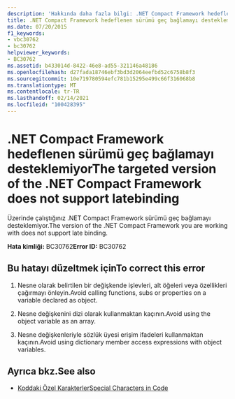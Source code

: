 ```yaml
---
description: 'Hakkında daha fazla bilgi: .NET Compact Framework hedeflenen sürümü geç bağlamayı desteklemiyor'
title: .NET Compact Framework hedeflenen sürümü geç bağlamayı desteklemiyor
ms.date: 07/20/2015
f1_keywords:
- vbc30762
- bc30762
helpviewer_keywords:
- BC30762
ms.assetid: b433014d-8422-46e8-ad55-321146a48186
ms.openlocfilehash: d27fada18746ebf3bd3d2064eefbd52c6758b8f3
ms.sourcegitcommit: 10e719780594efc781b15295e499c66f316068b8
ms.translationtype: MT
ms.contentlocale: tr-TR
ms.lasthandoff: 02/14/2021
ms.locfileid: "100428395"
---
```

# <a name="the-targeted-version-of-the-net-compact-framework-does-not-support-latebinding"></a><span data-ttu-id="93fed-103">.NET Compact Framework hedeflenen sürümü geç bağlamayı desteklemiyor</span><span class="sxs-lookup"><span data-stu-id="93fed-103">The targeted version of the .NET Compact Framework does not support latebinding</span></span>

<span data-ttu-id="93fed-104">Üzerinde çalıştığınız .NET Compact Framework sürümü geç bağlamayı desteklemiyor.</span><span class="sxs-lookup"><span data-stu-id="93fed-104">The version of the .NET Compact Framework you are working with does not support late binding.</span></span>  
  
 <span data-ttu-id="93fed-105">**Hata kimliği:** BC30762</span><span class="sxs-lookup"><span data-stu-id="93fed-105">**Error ID:** BC30762</span></span>  
  
## <a name="to-correct-this-error"></a><span data-ttu-id="93fed-106">Bu hatayı düzeltmek için</span><span class="sxs-lookup"><span data-stu-id="93fed-106">To correct this error</span></span>  
  
1. <span data-ttu-id="93fed-107">Nesne olarak belirtilen bir değişkende işlevleri, alt öğeleri veya özellikleri çağırmayı önleyin.</span><span class="sxs-lookup"><span data-stu-id="93fed-107">Avoid calling functions, subs or properties on a variable declared as object.</span></span>  
  
2. <span data-ttu-id="93fed-108">Nesne değişkenini dizi olarak kullanmaktan kaçının.</span><span class="sxs-lookup"><span data-stu-id="93fed-108">Avoid using the object variable as an array.</span></span>  
  
3. <span data-ttu-id="93fed-109">Nesne değişkenleriyle sözlük üyesi erişim ifadeleri kullanmaktan kaçının.</span><span class="sxs-lookup"><span data-stu-id="93fed-109">Avoid using dictionary member access expressions with object variables.</span></span>  
  
## <a name="see-also"></a><span data-ttu-id="93fed-110">Ayrıca bkz.</span><span class="sxs-lookup"><span data-stu-id="93fed-110">See also</span></span>

- [<span data-ttu-id="93fed-111">Koddaki Özel Karakterler</span><span class="sxs-lookup"><span data-stu-id="93fed-111">Special Characters in Code</span></span>](../programming-guide/program-structure/special-characters-in-code.md)
